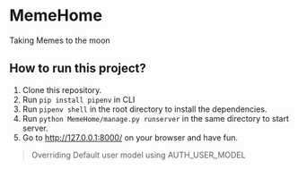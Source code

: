 # MemeHome

Taking Memes to the moon

## How to run this project?

1. Clone this repository.
2. Run ```pip install pipenv``` in CLI
3. Run ```pipenv shell``` in the root directory to install the dependencies.
4. Run ```python MemeHome/manage.py runserver``` in the same directory to start server.
5. Go to http://127.0.0.1:8000/ on your browser and have fun.

> Overriding Default user model using AUTH_USER_MODEL
